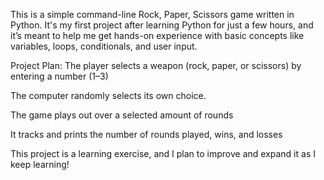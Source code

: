 This is a simple command-line Rock, Paper, Scissors game written in Python. It's my first project after learning Python for just a few hours, and it’s meant to help me get hands-on experience with basic concepts like variables, loops, conditionals, and user input.

Project Plan:
The player selects a weapon (rock, paper, or scissors) by entering a number (1–3)

The computer randomly selects its own choice.

The game plays out over a selected amount of rounds

It tracks and prints the number of rounds played, wins, and losses

This project is a learning exercise, and I plan to improve and expand it as I keep learning!

